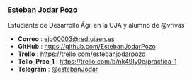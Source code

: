 ### [Esteban Jodar Pozo](ejp00003@red.ujaen.es)

Estudiante de Desarrollo Ágil en la UJA y alumno de @vrivas 

- **Correo**  :  ejp00003@red.ujaen.es
- **GitHub**  :  https://github.com/EstebanJodarPozo
- **Trello**     :  https://trello.com/estebanjodarpozo
- **Tello_Prac_1**  :   https://trello.com/b/nk49Iy0e/practica-1
- **Telegram**  :  [@estebanJodar](https://t.me/estebanJodar)
